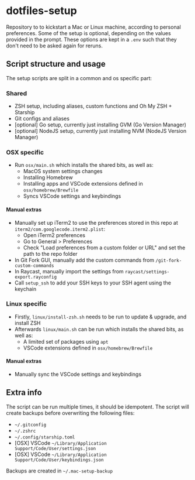 # dotfiles-setup

Repository to to kickstart a Mac or Linux machine, according to personal preferences.
Some of the setup is optional, depending on the values provided in the prompt.
These options are kept in a `.env` such that they don't need to be asked again for reruns.

## Script structure and usage

The setup scripts are split in a common and os specific part:

### Shared

- ZSH setup, including aliases, custom functions and Oh My ZSH + Starship
- Git configs and aliases
- [optional] Go setup, currently just installing GVM (Go Version Manager)
- [optional] NodeJS setup, currently just installing NVM (NodeJS Version Manager)

### OSX specific

- Run `osx/main.sh` which installs the shared bits, as well as:
  - MacOS system settings changes
  - Installing Homebrew
  - Installing apps and VSCode extensions defined in `osx/homebrew/Brewfile`
  - Syncs VSCode settings and keybindings

#### Manual extras

- Manually set up iTerm2 to use the preferences stored in this repo at `iterm2/com.googlecode.iterm2.plist`:
  - Open iTerm2 preferences
  - Go to General > Preferences
  - Check "Load preferences from a custom folder or URL" and set the path to the repo folder
- In Git Fork GUI, manually add the custom commands from `/git-fork-custom-commands`
- In Raycast, manually import the settings from `raycast/settings-export.rayconfig`
- Call `setup_ssh` to add your SSH keys to your SSH agent using the keychain

### Linux specific

- Firstly, `linux/install-zsh.sh` needs to be run to update & upgrade, and install ZSH
- Afterwards `linux/main.sh` can be run which installs the shared bits, as well as:
  - A limited set of packages using `apt`
  - VSCode extensions defined in `osx/homebrew/Brewfile`
  
#### Manual extras

- Manually sync the VSCode settings and keybindings

## Extra info

The script can be run multiple times, it should be idempotent.
The script will create backups before overwriting the following files:

- `~/.gitconfig`
- `~/.zshrc`
- `~/.config/starship.toml`
- [OSX] VSCode `~/Library/Application Support/Code/User/settings.json`
- [OSX] VSCode `~/Library/Application Support/Code/User/keybindings.json`

Backups are created in `~/.mac-setup-backup`
